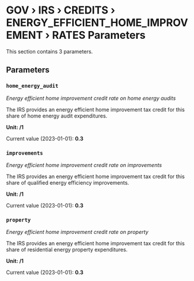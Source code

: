 # GOV › IRS › CREDITS › ENERGY_EFFICIENT_HOME_IMPROVEMENT › RATES Parameters

This section contains 3 parameters.

## Parameters

### `home_energy_audit`
*Energy efficient home improvement credit rate on home energy audits*

The IRS provides an energy efficient home improvement tax credit for this share of home energy audit expenditures.

**Unit: /1**

Current value (2023-01-01): **0.3**


### `improvements`
*Energy efficient home improvement credit rate on improvements*

The IRS provides an energy efficient home improvement tax credit for this share of qualified energy efficiency improvements.

**Unit: /1**

Current value (2023-01-01): **0.3**


### `property`
*Energy efficient home improvement credit rate on property*

The IRS provides an energy efficient home improvement tax credit for this share of residential energy property expenditures.

**Unit: /1**

Current value (2023-01-01): **0.3**

